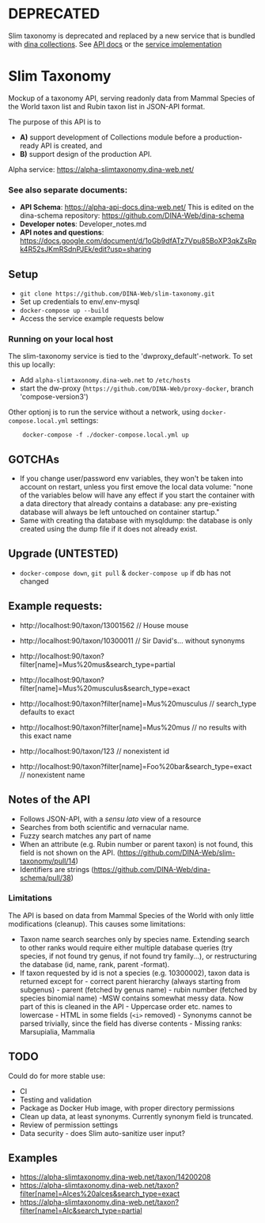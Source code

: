 # DEPRECATED

Slim taxonomy is deprecated and replaced by a new service that is bundled with [dina collections](https://github.com/DINA-Web/dina-collections). See [API docs](https://alpha-api.dina-web.net/docs#/taxonService/getTaxaByName) or the [service implementation](https://github.com/DINA-Web/dina-collections/tree/master/packages/backend/src/services/taxonService)



# Slim Taxonomy

Mockup of a taxonomy API, serving readonly data from Mammal Species of the World taxon list and Rubin taxon list in JSON-API format.


The purpose of this API is to 

* **A)** support development of Collections module before a production-ready API is created, and 
* **B)** support design of the production API.


Alpha service: https://alpha-slimtaxonomy.dina-web.net/

### See also separate documents:

- **API Schema**: https://alpha-api-docs.dina-web.net/ This is edited on the dina-schema repository: https://github.com/DINA-Web/dina-schema
- **Developer notes**: Developer_notes.md
- **API notes and questions**: https://docs.google.com/document/d/1oGb9dfATz7Vpu85BoXP3qkZsRpk4R52sJKmRSdnPJEk/edit?usp=sharing

## Setup

- `git clone https://github.com/DINA-Web/slim-taxonomy.git`
- Set up credentials to env/.env-mysql
- `docker-compose up --build`
- Access the service example requests below

### Running on your local host

The slim-taxonomy service is tied to the 'dwproxy_default'-network. To set this up locally:

- Add `alpha-slimtaxonomy.dina-web.net` to `/etc/hosts`
- start the dw-proxy (`https://github.com/DINA-Web/proxy-docker`, branch 'compose-version3')

Other optionj is to run the service without a network, using `docker-compose.local.yml` settings:

        docker-compose -f ./docker-compose.local.yml up

## GOTCHAs

- If you change user/password env variables, they won't be taken into account on restart, unless you first emove the local data volume: "none of the variables below will have any effect if you start the container with a data directory that already contains a database: any pre-existing database will always be left untouched on container startup."
- Same with creating tha database with mysqldump: the database is only created using the dump file if it does not already exist.

## Upgrade (UNTESTED)

- `docker-compose down`, `git pull` & `docker-compose up` if db has not changed

## Example requests:

- http://localhost:90/taxon/13001562 // House mouse
- http://localhost:90/taxon/10300011 // Sir David's... without synonyms

- http://localhost:90/taxon?filter[name]=Mus%20mus&search_type=partial
- http://localhost:90/taxon?filter[name]=Mus%20musculus&search_type=exact
- http://localhost:90/taxon?filter[name]=Mus%20musculus // search_type defaults to exact
- http://localhost:90/taxon?filter[name]=Mus%20mus // no results with this exact name

- http://localhost:90/taxon/123 // nonexistent id
- http://localhost:90/taxon?filter[name]=Foo%20bar&search_type=exact // nonexistent name


## Notes of the API

- Follows JSON-API, with a *sensu lato* view of a resource
- Searches from both scientific and vernacular name.
- Fuzzy search matches any part of name
- When an attribute (e.g. Rubin number or parent taxon) is not found, this field is not shown on the API. (https://github.com/DINA-Web/slim-taxonomy/pull/14)
- Identifiers are strings (https://github.com/DINA-Web/dina-schema/pull/38)

### Limitations

The API is based on data from Mammal Species of the World with only little modifications (cleanup). This causes some limitations:

- Taxon name search searches only by species name. Extending search to other ranks would require either multiple database queries (try species, if not found try genus, if not found try family...), or restructuring the database (id, name, rank, parent -format).
- If taxon requested by id is not a species (e.g. 10300002), taxon data is returned except for
        - correct parent hierarchy (always starting from subgenus)
        - parent (fetched by genus name)
        - rubin number (fetched by species binomial name)
-MSW contains somewhat messy data. Now part of this is cleaned in the API
        - Uppercase order etc. names to lowercase
        - HTML in some fields (`<i>` removed)
        - Synonyms cannot be parsed trivially, since the field has diverse contents
        - Missing ranks: Marsupialia, Mammalia


## TODO

Could do for more stable use:

- CI
- Testing and validation
- Package as Docker Hub image, with proper directory permissions
- Clean up data, at least synonyms. Currently synonym field is truncated.
- Review of permission settings
- Data security - does Slim auto-sanitize user input?

## Examples

- https://alpha-slimtaxonomy.dina-web.net/taxon/14200208
- https://alpha-slimtaxonomy.dina-web.net/taxon?filter[name]=Alces%20alces&search_type=exact
- https://alpha-slimtaxonomy.dina-web.net/taxon?filter[name]=Alc&search_type=partial
